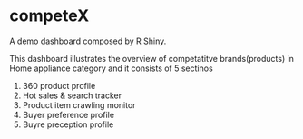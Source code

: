 # competeX

A demo dashboard composed by R Shiny.

This dashboard illustrates the overview of competatitve brands(products) in Home appliance category and it consists of 5 sectinos
1. 360 product profile
2. Hot sales & search tracker
3. Product item crawling monitor
4. Buyer preference profile
5. Buyre preception profile
